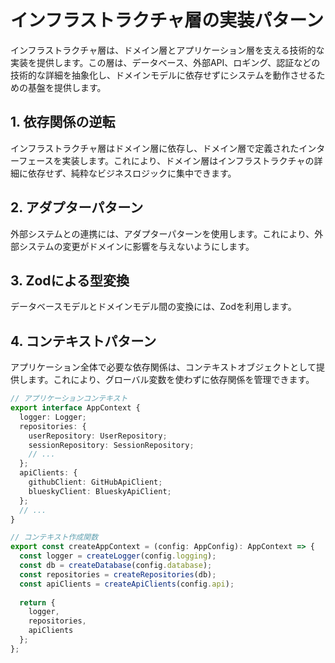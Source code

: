 # インフラストラクチャ層の実装パターン

インフラストラクチャ層は、ドメイン層とアプリケーション層を支える技術的な実装を提供します。この層は、データベース、外部API、ロギング、認証などの技術的な詳細を抽象化し、ドメインモデルに依存せずにシステムを動作させるための基盤を提供します。

## 1. 依存関係の逆転

インフラストラクチャ層はドメイン層に依存し、ドメイン層で定義されたインターフェースを実装します。これにより、ドメイン層はインフラストラクチャの詳細に依存せず、純粋なビジネスロジックに集中できます。

## 2. アダプターパターン

外部システムとの連携には、アダプターパターンを使用します。これにより、外部システムの変更がドメインに影響を与えないようにします。

## 3. Zodによる型変換

データベースモデルとドメインモデル間の変換には、Zodを利用します。

## 4. コンテキストパターン

アプリケーション全体で必要な依存関係は、コンテキストオブジェクトとして提供します。これにより、グローバル変数を使わずに依存関係を管理できます。

```typescript
// アプリケーションコンテキスト
export interface AppContext {
  logger: Logger;
  repositories: {
    userRepository: UserRepository;
    sessionRepository: SessionRepository;
    // ...
  };
  apiClients: {
    githubClient: GitHubApiClient;
    blueskyClient: BlueskyApiClient;
  };
  // ...
}

// コンテキスト作成関数
export const createAppContext = (config: AppConfig): AppContext => {
  const logger = createLogger(config.logging);
  const db = createDatabase(config.database);
  const repositories = createRepositories(db);
  const apiClients = createApiClients(config.api);
  
  return {
    logger,
    repositories,
    apiClients
  };
};
```
